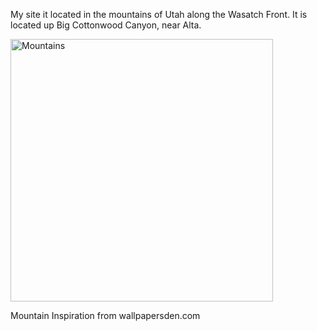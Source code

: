 My site it located in the mountains of Utah along the Wasatch Front. It is located up Big Cottonwood Canyon, near Alta.


<a href="default.asp"><img src="https://raw.githubusercontent.com/WUHAOZHUO/Anita-Haozhuo-Wu/master/assets/0913/Mountainfromwallpapersden.jpeg" alt="Mountains" style="width:420px;"></a><br>

Mountain Inspiration from wallpapersden.com
